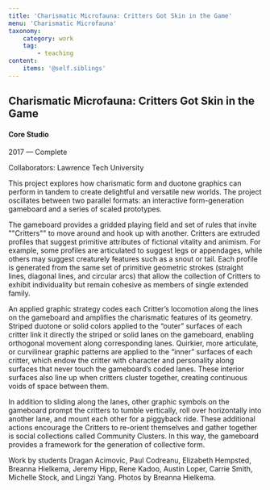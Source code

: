 ```yaml
---
title: 'Charismatic Microfauna: Critters Got Skin in the Game'
menu: 'Charismatic Microfauna'
taxonomy:
    category: work
    tag:
        - teaching
content:
    items: '@self.siblings'
---
```


## Charismatic Microfauna: Critters Got Skin in the Game
#### Core Studio

<span class="textcolor">2017 — Complete</span>

Collaborators: Lawrence Tech University

This project explores how charismatic form and duotone graphics can perform in tandem to create delightful and versatile new worlds. The project oscillates between two parallel formats: an interactive form-generation gameboard and a series of scaled prototypes.

The gameboard provides a gridded playing field and set of rules that invite ""Critters"" to move around and hook up with another. Critters are extruded profiles that suggest primitive attributes of fictional vitality and animism. For example, some profiles are articulated to suggest legs or appendages, while others may suggest creaturely features such as a snout or tail. Each profile is generated from the same set of primitive geometric strokes (straight lines, diagonal lines, and circular arcs) that allow the collection of Critters to exhibit individuality but remain cohesive as members of single extended family. 

An applied graphic strategy codes each Critter’s locomotion along the lines on the gameboard and amplifies the charismatic features of its geometry. Striped duotone or solid colors applied to the “outer” surfaces of each critter link it directly the striped or solid lanes on the gameboard, enabling orthogonal movement along corresponding lanes. Quirkier, more articulate, or curvilinear graphic patterns are applied to the “inner” surfaces of each critter, which endow the critter with character and personality along surfaces that never touch the gameboard’s coded lanes. These interior surfaces also line up when critters cluster together, creating continuous voids of space between them. 

In addition to sliding along the lanes, other graphic symbols on the gameboard prompt the critters to tumble vertically, roll over horizontally into another lane, and mount each other for a piggyback ride. These additional actions encourage the Critters to re-orient themselves and gather together is social collections called Community Clusters. In this way, the gameboard provides a framework for the generation of collective form.

Work by students Dragan Acimovic, Paul Codreanu, Elizabeth Hempsted, Breanna Hielkema, Jeremy Hipp, Rene Kadoo, Austin Loper, Carrie Smith, Michelle Stock, and Lingzi Yang. Photos by Breanna Hielkema.
 
